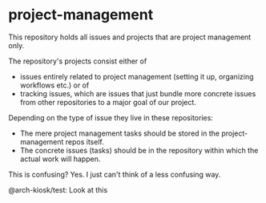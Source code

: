 # project-management
This repository holds all issues and projects that are project management only. 

The repository's projects consist either of 
- issues entirely related to project management (setting it up, organizing workflows etc.) or of
- tracking issues, which are issues that just bundle more concrete issues from other repositories to a major goal of our project. 

Depending on the type of issue they live in these repositories:

- The mere project management tasks should be stored in the project-management repos itself.
- The concrete issues (tasks) should be in the repository within which the actual work will happen.

This is confusing? Yes. I just can't think of a less confusing way.

@arch-kiosk/test: Look at this 
